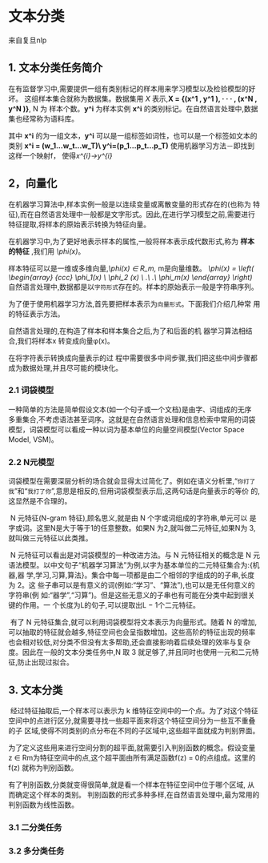 # 文本分类
来自复旦nlp
## 1. 文本分类任务简介
​在有监督学习中,需要提供一组有类别标记的样本用来学习模型以及检验模型的好坏。
这组样本集合就称为数据集。数据集用 *X* 表示,**X = {(x^1 , y^1 ), · · · , (x^N , y^N )}**,
N 为 样本个数。**y^i** 为样本实例 **x^i** 的类别标记。在自然语言处理中,数据集也经常称为语料库。

其中 **x^i** 的为一组文本，**y^i** 可以是一组标签如词性，也可以是一个标签如文本的类别 **x^i = (w_1...w_t...w_T)\ y^i=(p_1...p_t...p_T)** 使用机器学习方法－即找到这样一个映射f， 使得*x^{i}->y^{i}*
## 2，向量化
​在机器学习算法中,样本实例一般是以连续变量或离散变量的形式存在的(也称为 特征),而在自然语言处理中一般都是文字形式。因此,在进行学习模型之前,需要进行 特征提取,将样本的原始表示转换为特征向量。

​在机器学习中,为了更好地表示样本的属性,一般将样本表示成代数形式,称为 **样本的特征** ,我们用 *\phi(x)*。

样本特征可以是一维或多维向量,*\phi(x) ∈ R_m,* m是向量维数。 
*\phi(x) = \left( \begin{array} {ccc} \phi_1(x) \ \phi_2 (x) \ .\ .\ \phi_m(x) \end{array} \right)* 
自然语言处理中,数据都是以`字符形式`存在的。样本的原始表示一般是字符串序列。

为了便于使用机器学习方法,首先要把样本表示为`向量形式`。下面我们介绍几种常 用的特征表示方法。

自然语言处理的,在构造了样本和样本集合之后,为了和后面的机 器学习算法相结合,我们将样本x 转变成向量φ(x)。

在将字符表示转换成向量表示的过 程中需要很多中间步骤,我们把这些中间步骤都成为数据处理,并且尽可能的模块化。
### 2.1 词袋模型
 一种简单的方法是简单假设文本(如一个句子或一个文档)是由字、词组成的无序 多重集合,不考虑语法甚至词序。这就是在自然语言处理和信息检索中常用的词袋模型，词袋模型可以看成一种以词为基本单位的向量空间模型(Vector Space Model, VSM)。
### 2.2 N元模型
​ 词袋模型在需要深层分析的场合就会显得太过简化了。例如在语义分析里,“`你打了我`”和“`我打了你`”,意思是相反的,但用词袋模型表示后,这两句话是向量表示的等价 的,这显然是不合理的。

​ N 元特征(N-gram 特征),顾名思义,就是由 N 个字或词组成的字符串,单元可以 是字或词。这里N是大于等于1的任意整数。如果N 为2,就叫做二元特征,如果N为 3,就叫做三元特征以此类推。

​ N 元特征可以看出是对词袋模型的一种改进方法。与 N 元特征相关的概念是 N 元语法模型。以中文句子“机器学习算法”为例,以字为基本单位的二元特征集合为:{机器,器 学,学习,习算,算法}。集合中每一项都是由二个相邻的字组成的的子串,长度为 2。这 些子串可以是有意义的词(例如:“学习”、“算法”),也可以是无任何意义的字符串(例 如:“器学”,“习算”)。但是这些无意义的子串也有可能在分类中起到很关键的作用。一 个长度为L的句子,可以提取出L − 1个二元特征。

​ 有了 N 元特征集合,就可以利用词袋模型将文本表示为向量形式。随着 N 的增加, 可以抽取的特征就会越多,特征空间也会呈指数增加。这些高阶的特征出现的频率也会相对较低,对分类不但没有太多帮助,还会直接影响着后续处理的效率与复杂度。因此在一般的文本分类任务中,N 取 3 就足够了,并且同时也使用一元和二元特征,防止出现过拟合。
## 3. 文本分类
​ 经过特征抽取后,一个样本可以表示为 k 维特征空间中的一个点。为了对这个特征 空间中的点进行区分,就需要寻找一些超平面来将这个特征空间分为一些互不重叠的子 区域,使得不同类别的点分布在不同的子区域中,这些超平面就成为判别界面。

​ 为了定义这些用来进行空间分割的超平面,就需要引入判别函数的概念。假设变量 z ∈ Rm为特征空间中的点,这个超平面由所有满足函数f(z) = 0的点组成。这里的f(z) 就称为判别函数。

​ 有了判别函数,分类就变得很简单,就是看一个样本在特征空间中位于哪个区域, 从而确定这个样本的类别。 判别函数的形式多种多样,在自然语言处理中,最为常用的判别函数为线性函数。
### 3.1 二分类任务
### 3.2 多分类任务

